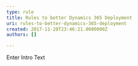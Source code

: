 ```yaml
---
type: rule
title: Rules to better Dynamics 365 Deployment
uri: rules-to-better-dynamics-365-deployment
created: 2017-11-20T23:46:21.0000000Z
authors: []

---
```


 ​Enter Intro Text
 
